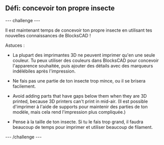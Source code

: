 ## Défi: concevoir ton propre insecte

--- challenge ---

Il est maintenant temps de concevoir ton propre insecte en utilisant tes nouvelles connaissances de BlocksCAD !

Astuces :

+ La plupart des imprimantes 3D ne peuvent imprimer qu'en une seule couleur. Tu peux utiliser des couleurs dans BlocksCAD pour concevoir l'apparence souhaitée, puis ajouter des détails avec des marqueurs indélébiles après l'impression.

+ Ne fais pas une partie de ton insecte trop mince, ou il se brisera facilement.

+ Avoid adding parts that have gaps below them when they are 3D printed, because 3D printers can't print in mid-air. (Il est possible d'imprimer à l'aide de supports pour maintenir des parties de ton modèle, mais cela rend l'impression plus compliquée.)

+ Pense à la taille de ton insecte. Si tu le fais trop grand, il faudra beaucoup de temps pour imprimer et utiliser beaucoup de filament.

--- /challenge ---



 




  
